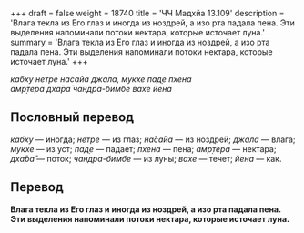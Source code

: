 +++
draft = false
weight = 18740
title = 'ЧЧ Мадхйа 13.109'
description = 'Влага текла из Его глаз и иногда из ноздрей, а изо рта падала пена. Эти выделения напоминали потоки нектара, которые источает луна.'
summary = 'Влага текла из Его глаз и иногда из ноздрей, а изо рта падала пена. Эти выделения напоминали потоки нектара, которые источает луна.'
+++

_кабху нетре на̄са̄йа джала, мукхе пад̣е пхена  
амр̣тера дха̄ра̄ чандра-бимбе вахе йена_

## Пословный перевод

_кабху_ — иногда; _нетре_ — из глаз; _на̄са̄йа_ — из ноздрей; _джала_ — влага; _мукхе_ — из уст; _пад̣е_ — падает; _пхена_ — пена; _амр̣тера_ — нектара; _дха̄ра̄_ — поток; _чандра_\-_бимбе_ — из луны; _вахе_ — течет; _йена_ — как.

## Перевод

**Влага текла из Его глаз и иногда из ноздрей, а изо рта падала пена. Эти выделения напоминали потоки нектара, которые источает луна.**
